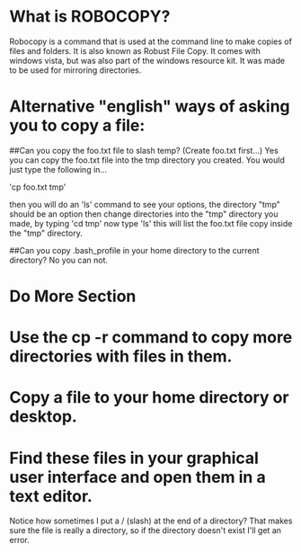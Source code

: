 # What is ROBOCOPY? 
Robocopy is a command that is used at the command line to make copies of files and folders.
It is also known as Robust File Copy. It comes with windows vista, but was also part
of the windows resource kit. It was made to be used for mirroring directories.

# Alternative "english" ways of asking you to copy a file:

##Can you copy the foo.txt file to slash temp? (Create foo.txt first...)
Yes you can copy the foo.txt file into the tmp directory you created. You would just type the
following in...
  
'cp foo.txt tmp'

then you will do an 'ls' command to see your options, the directory "tmp" 
should be an option then change directories into the "tmp" directory you made, by typing 
'cd tmp'
now type
'ls' 
this will list the foo.txt file copy inside the "tmp" directory. 

##Can you copy .bash_profile in your home directory to the current directory?
No you can not. 

# Do More Section
# Use the cp -r command to copy more directories with files in them.


# Copy a file to your home directory or desktop.


# Find these files in your graphical user interface and open them in a text editor.
Notice how sometimes I put a / (slash) at the end of a directory? That makes sure the
file is really a directory,  so if the directory doesn't exist I'll get an error.

